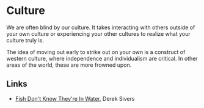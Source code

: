 # Culture

We are often blind by our culture. It takes interacting with others outside of
your own culture or experiencing your other cultures to realize what your
culture truly is.

The idea of moving out early to strike out on your own is a construct of western
culture, where independence and individualism are critical. In other areas of
the world, these are more frowned upon.

## Links

- [Fish Don't Know They're In Water](https://sive.rs/fish), Derek Sivers
